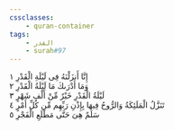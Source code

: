 ```yaml
---
cssclasses:
    - quran-container
tags:
    - القدر
    - surah#97
---
```


إِنَّا أَنزَلْنَهُ فِى لَيْلَةِ الْقَدْرِ  ١<br>
وَمَا أَدْرَىكَ مَا لَيْلَةُ الْقَدْرِ  ٢<br>
لَيْلَةُ الْقَدْرِ خَيْرٌ مِّنْ أَلْفِ شَهْرٍ  ٣<br>
تَنَزَّلُ الْمَلَئِكَةُ وَالرُّوحُ فِيهَا بِإِذْنِ رَبِّهِم مِّن كُلِّ أَمْرٍ  ٤<br>
سَلَمٌ هِىَ حَتَّى مَطْلَعِ الْفَجْرِ  ٥<br>
